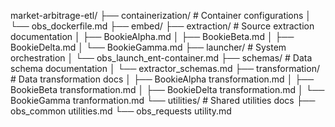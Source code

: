
market-arbitrage-etl/
├── containerization/              # Container configurations
│   └── obs_dockerfile.md
├── embed/
├── extraction/                   # Source extraction documentation
│   ├── BookieAlpha.md
│   ├── BookieBeta.md
│   ├── BookieDelta.md
│   └── BookieGamma.md
├── launcher/                     # System orchestration
│   └── obs_launch_ent-container.md
├── schemas/                      # Data schema documentation
│   └── extractor_schemas.md
├── transformation/              # Data transformation docs
│   ├── BookieAlpha transformation.md
│   ├── BookieBeta transformation.md
│   ├── BookieDelta transformation.md
│   └── BookieGamma tranformation.md
└── utilities/                   # Shared utilities docs
    ├── obs_common utilities.md
    └── obs_requests utility.md